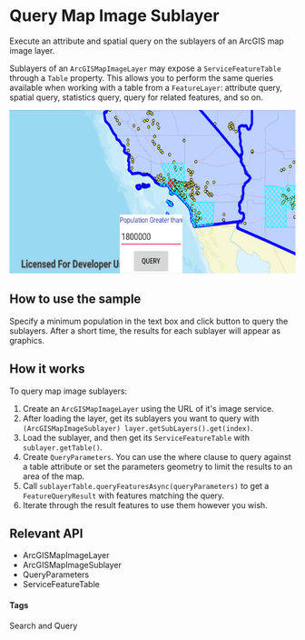# Query Map Image Sublayer
Execute an attribute and spatial query on the sublayers of an ArcGIS map image layer.

Sublayers of an `ArcGISMapImageLayer` may expose a `ServiceFeatureTable` through a `Table` property. This allows you to perform the same queries available when working with a table from a `FeatureLayer`: attribute query, spatial query, statistics query, query for related features, and so on.

![Query Map Image Sublayer App](query-map-image-sublayer.png)

## How to use the sample
Specify a minimum population in the text box and click button to query the sublayers. After a short time, the results for each sublayer will appear as graphics.

## How it works
To query map image sublayers:
1. Create an `ArcGISMapImageLayer` using the URL of it's image service.
1. After loading the layer, get its sublayers you want to query with `(ArcGISMapImageSublayer) layer.getSubLayers().get(index)`.
1. Load the sublayer, and then get its `ServiceFeatureTable` with `sublayer.getTable()`.
1. Create `QueryParameters`. You can use the where clause to query against a table attribute or set the parameters geometry to limit the results to an area of the map.
1. Call `sublayerTable.queryFeaturesAsync(queryParameters)` to get a `FeatureQueryResult` with features matching the query.
1. Iterate through the result features to use them however you wish. 

## Relevant API
* ArcGISMapImageLayer
* ArcGISMapImageSublayer
* QueryParameters
* ServiceFeatureTable

#### Tags
Search and Query 